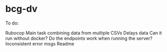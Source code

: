 # bcg-dv

To do:

Rubocop
Main task combining data from multiple CSVs
Delays data
Can it run without docker?
Do the endpoints work when running the server?
Inconsistent error msgs
Readme